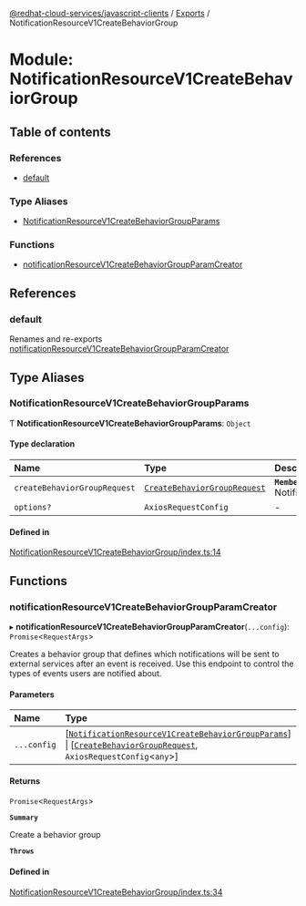 [@redhat-cloud-services/javascript-clients](../README.md) / [Exports](../modules.md) / NotificationResourceV1CreateBehaviorGroup

# Module: NotificationResourceV1CreateBehaviorGroup

## Table of contents

### References

- [default](NotificationResourceV1CreateBehaviorGroup.md#default)

### Type Aliases

- [NotificationResourceV1CreateBehaviorGroupParams](NotificationResourceV1CreateBehaviorGroup.md#notificationresourcev1createbehaviorgroupparams)

### Functions

- [notificationResourceV1CreateBehaviorGroupParamCreator](NotificationResourceV1CreateBehaviorGroup.md#notificationresourcev1createbehaviorgroupparamcreator)

## References

### default

Renames and re-exports [notificationResourceV1CreateBehaviorGroupParamCreator](NotificationResourceV1CreateBehaviorGroup.md#notificationresourcev1createbehaviorgroupparamcreator)

## Type Aliases

### NotificationResourceV1CreateBehaviorGroupParams

Ƭ **NotificationResourceV1CreateBehaviorGroupParams**: `Object`

#### Type declaration

| Name | Type | Description |
| :------ | :------ | :------ |
| `createBehaviorGroupRequest` | [`CreateBehaviorGroupRequest`](../interfaces/types.CreateBehaviorGroupRequest.md) | **`Memberof`** NotificationResourceV1CreateBehaviorGroupApi |
| `options?` | `AxiosRequestConfig` | - |

#### Defined in

[NotificationResourceV1CreateBehaviorGroup/index.ts:14](https://github.com/RedHatInsights/javascript-clients/blob/main/packages/notifications/NotificationResourceV1CreateBehaviorGroup/index.ts#L14)

## Functions

### notificationResourceV1CreateBehaviorGroupParamCreator

▸ **notificationResourceV1CreateBehaviorGroupParamCreator**(`...config`): `Promise`\<`RequestArgs`\>

Creates a behavior group that defines which notifications will be sent to external services after an event is received. Use this endpoint to control the types of events users are notified about.

#### Parameters

| Name | Type | Description |
| :------ | :------ | :------ |
| `...config` | [[`NotificationResourceV1CreateBehaviorGroupParams`](NotificationResourceV1CreateBehaviorGroup.md#notificationresourcev1createbehaviorgroupparams)] \| [[`CreateBehaviorGroupRequest`](../interfaces/types.CreateBehaviorGroupRequest.md), `AxiosRequestConfig`\<`any`\>] | with all available params. |

#### Returns

`Promise`\<`RequestArgs`\>

**`Summary`**

Create a behavior group

**`Throws`**

#### Defined in

[NotificationResourceV1CreateBehaviorGroup/index.ts:34](https://github.com/RedHatInsights/javascript-clients/blob/main/packages/notifications/NotificationResourceV1CreateBehaviorGroup/index.ts#L34)
